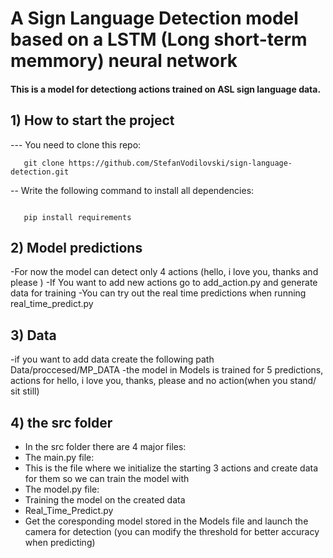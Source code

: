 # A Sign Language Detection model based on a LSTM (Long short-term memmory) neural network 
#### This is a model for detectiong actions trained on ASL sign language data.
## 1) How to start the project
   --- You need to clone this repo:
````
   git clone https://github.com/StefanVodilovski/sign-language-detection.git
````
   -- Write the following command to install all dependencies:
````

   pip install requirements

````
## 2) Model predictions
   -For now the model can detect only 4 actions (hello, i love you, thanks and please )
   -If You want to add new actions go to add_action.py and generate data for training
   -You can try out the real time predictions when running real_time_predict.py

## 3) Data
   -if you want to add data create the following path Data/proccesed/MP_DATA
   -the model in Models is trained for 5 predictions, actions for hello, i love you, thanks, please and no action(when you stand/ sit still)

## 4) the src folder
   - In the src folder there are 4 major files:
   - The main.py file:
   - This is the file where we initialize the starting 3 actions and create data for them so we can train the model with
   - The model.py file:
   - Training the model on the created data
   - Real_Time_Predict.py
   - Get the coresponding model stored in the Models file and launch the camera for detection (you can modify the threshold for better accuracy when predicting) 
